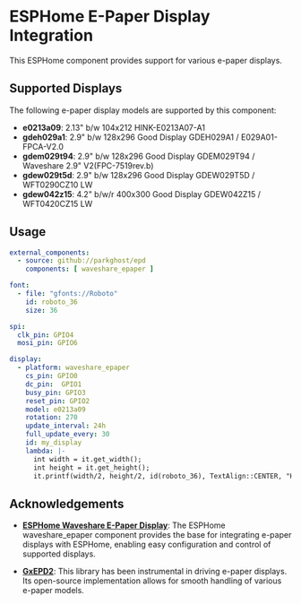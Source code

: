 # ESPHome E-Paper Display Integration

This ESPHome component provides support for various e-paper displays.

## Supported Displays

The following e-paper display models are supported by this component:

- **e0213a09**: 2.13" b/w 104x212 HINK-E0213A07-A1
- **gdeh029a1**: 2.9" b/w 128x296 Good Display GDEH029A1 / E029A01-FPCA-V2.0
- **gdem029t94**: 2.9" b/w 128x296 Good Display GDEM029T94 / Waveshare 2.9" V2(FPC-7519rev.b)
- **gdew029t5d**: 2.9" b/w 128x296 Good Display GDEW029T5D / WFT0290CZ10 LW
- **gdew042z15**: 4.2" b/w/r 400x300 Good Display GDEW042Z15 / WFT0420CZ15 LW

## Usage
```yaml
external_components:
  - source: github://parkghost/epd
    components: [ waveshare_epaper ]

font:
  - file: "gfonts://Roboto"
    id: roboto_36
    size: 36

spi:
  clk_pin: GPIO4
  mosi_pin: GPIO6

display:
  - platform: waveshare_epaper
    cs_pin: GPIO0
    dc_pin:  GPIO1
    busy_pin: GPIO3
    reset_pin: GPIO2
    model: e0213a09
    rotation: 270
    update_interval: 24h
    full_update_every: 30
    id: my_display
    lambda: |-
      int width = it.get_width();
      int height = it.get_height();
      it.printf(width/2, height/2, id(roboto_36), TextAlign::CENTER, "Hello World!");
```

## Acknowledgements

- **[ESPHome Waveshare E-Paper Display](https://esphome.io/components/display/waveshare_epaper.html)**: The ESPHome waveshare_epaper component provides the base for integrating e-paper displays with ESPHome, enabling easy configuration and control of supported displays.

- **[GxEPD2](https://github.com/ZinggJM/GxEPD2)**: This library has been instrumental in driving e-paper displays. Its open-source implementation allows for smooth handling of various e-paper models.